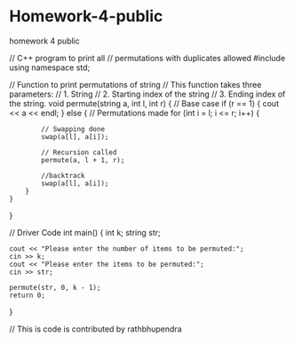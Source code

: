 # Homework-4-public
homework 4 public

// C++ program to print all
// permutations with duplicates allowed
#include <iostream>
using namespace std;


// Function to print permutations of string
// This function takes three parameters:
// 1. String
// 2. Starting index of the string
// 3. Ending index of the string.
void permute(string a, int l, int r)
{
	// Base case
	if (r == 1)
	{
		cout << a << endl;
	}
	else
	{
		// Permutations made
		for (int i = l; i <= r; i++)
		{

			// Swapping done
			swap(a[l], a[i]);

			// Recursion called
			permute(a, l + 1, r);

			//backtrack
			swap(a[l], a[i]);
		}
	}
}

// Driver Code
int main()
{
	int k;
	string str;

	cout << "Please enter the number of items to be permuted:";
	cin >> k;
	cout << "Please enter the items to be permuted:";
	cin >> str;
	
	permute(str, 0, k - 1);
	return 0;
}

// This is code is contributed by rathbhupendra

